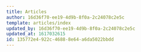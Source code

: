 ```yaml
---
title: Articles
author: 16d36f70-ee19-4d9b-8f0a-2c24078c2e5c
template: articles/index
updated_by: 16d36f70-ee19-4d9b-8f0a-2c24078c2e5c
updated_at: 1617032615
id: 135772e4-922c-4688-8e64-a6da5022bbdd
---
```

